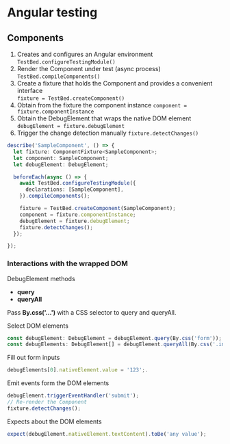 # Angular testing

## Components

1. Creates and configures an Angular environment
  `TestBed.configureTestingModule()`
2. Render the Component under test (async process)
  `TestBed.compileComponents()`
3. Create a fixture that holds the Component and provides a convenient interface  
  `fixture = TestBed.createComponent()`
4. Obtain from the fixture the component instance
  `component = fixture.componentInstance`
5. Obtain the DebugElement that wraps the native DOM element
  `debugElement = fixture.debugElement`
6. Trigger the change detection manually
  `fixture.detectChanges()`

```ts
describe('SampleComponent', () => {
  let fixture: ComponentFixture<SampleComponent>;
  let component: SampleComponent;
  let debugElement: DebugElement;

  beforeEach(async () => {
    await TestBed.configureTestingModule({
      declarations: [SampleComponent],
    }).compileComponents();

    fixture = TestBed.createComponent(SampleComponent);
    component = fixture.componentInstance;
    debugElement = fixture.debugElement;
    fixture.detectChanges();
  });

});
```

### Interactions with the wrapped DOM

DebugElement methods

- **query**
- **queryAll**

Pass **By.css('…')** with a CSS selector to query and queryAll.

Select DOM elements

```ts
const debugElement: DebugElement = debugElement.query(By.css('form'));
const debugElements: DebugElement[] = debugElement.queryAll(By.css('.input'));
```

Fill out form inputs

```ts
debugElements[0].nativeElement.value = '123';.
```

Emit events form the DOM elements

```ts
debugElement.triggerEventHandler('submit');
// Re-render the Component
fixture.detectChanges();
```

Expects about the DOM elements

```ts
expect(debugElement.nativeElement.textContent).toBe('any value');
```
